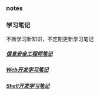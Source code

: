 ### notes

### 学习笔记

不断学习新知识，不定期更新学习笔记

##### [信息安全工程师笔记](https://github.com/goslion/notes/blob/master/%E4%BF%A1%E6%81%AF%E5%AE%89%E5%85%A8%E5%B7%A5%E7%A8%8B%E5%B8%88%E7%AC%94%E8%AE%B0.md)

##### [Web开发学习笔记](https://github.com/goslion/notes/blob/master/Web%E5%BC%80%E5%8F%91%E5%AD%A6%E4%B9%A0%E7%AC%94%E8%AE%B0.md)

##### [Shell开发学习笔记](https://github.com/goslion/notes/blob/master/Shell%E5%AD%A6%E4%B9%A0%E7%AC%94%E8%AE%B0.md)



